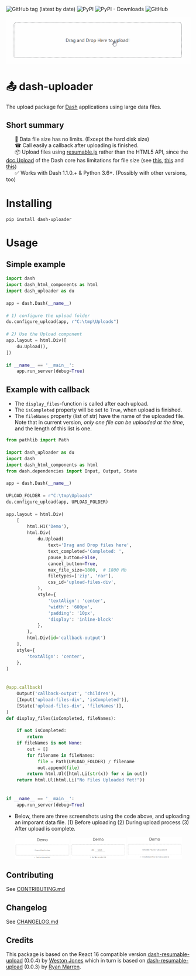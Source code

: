 ![GitHub tag (latest by date)](https://img.shields.io/github/v/tag/np-8/dash-uploader)&nbsp;![PyPI](https://img.shields.io/pypi/v/dash-uploader)&nbsp;![PyPI - Downloads](https://img.shields.io/pypi/dm/dash-uploader)&nbsp;![GitHub](https://img.shields.io/github/license/np-8/dash-uploader)

![upload large files with dash-uploader](docs/upload-demo.gif)

# 📤 dash-uploader

The upload package for [Dash](https://dash.plotly.com/) applications using large data files. 


## Short summary
&nbsp;&nbsp;&nbsp;&nbsp;&nbsp; 💾 Data file size has no limits. (Except the hard disk size)<bR>
&nbsp;&nbsp;&nbsp;&nbsp;&nbsp; ☎ Call easily a callback after uploading is finished.<br>
&nbsp;&nbsp;&nbsp;&nbsp;&nbsp; 📦 Upload files using [resumable.js](https://github.com/23/resumable.js) rather than the HTML5 API, since the [dcc.Upload](https://dash.plotly.com/dash-core-components/upload) of the Dash core has limitations for file size (see [this](https://community.plotly.com/t/chrome-crashes-on-uploading-large-files/7530), [this](https://community.plotly.com/t/upload-a-file-larger-than-800-gb/34995/3) and [this](https://community.plotly.com/t/dash-upload-component-decoding-large-files/8033/2))
<br>
&nbsp;&nbsp;&nbsp;&nbsp;&nbsp; ✅ Works with Dash 1.1.0.+ & Python 3.6+. (Possibly with other versions, too)<br>

# Installing
```
pip install dash-uploader
```

# Usage
## Simple example

```python
import dash
import dash_html_components as html
import dash_uploader as du

app = dash.Dash(__name__)

# 1) configure the upload folder
du.configure_upload(app, r"C:\tmp\Uploads")

# 2) Use the Upload component
app.layout = html.Div([
    du.Upload(),
])

if __name__ == '__main__':
    app.run_server(debug=True)

```

## Example with callback
- The `display_files`-function is called after each upload.
- The `isCompleted` property will be set to `True`, when upload is finished.
- The `fileNames` property (list of str) have the name of the uploaded file. Note that in current version, *only one file can be uploaded at the time*, and the length of this list is one.

```python
from pathlib import Path

import dash_uploader as du
import dash
import dash_html_components as html
from dash.dependencies import Input, Output, State

app = dash.Dash(__name__)

UPLOAD_FOLDER = r"C:\tmp\Uploads"
du.configure_upload(app, UPLOAD_FOLDER)

app.layout = html.Div(
    [
        html.H1('Demo'),
        html.Div(
            du.Upload(
                text='Drag and Drop files here',
                text_completed='Completed: ',
                pause_button=False,
                cancel_button=True,
                max_file_size=1800,  # 1800 Mb
                filetypes=['zip', 'rar'],
                css_id='upload-files-div',
            ),
            style={
                'textAlign': 'center',
                'width': '600px',
                'padding': '10px',
                'display': 'inline-block'
            },
        ),
        html.Div(id='callback-output')
    ],
    style={
        'textAlign': 'center',
    },
)


@app.callback(
    Output('callback-output', 'children'),
    [Input('upload-files-div', 'isCompleted')],
    [State('upload-files-div', 'fileNames')],
)
def display_files(isCompleted, fileNames):

    if not isCompleted:
        return
    if fileNames is not None:
        out = []
        for filename in fileNames:
            file = Path(UPLOAD_FOLDER) / filename
            out.append(file)
        return html.Ul([html.Li(str(x)) for x in out])
    return html.Ul(html.Li("No Files Uploaded Yet!"))


if __name__ == '__main__':
    app.run_server(debug=True)
```
- Below, there are three screenshots using the code above, and uploading an imporant data file. (1) Before uploading (2) During upload process (3) After upload is complete.

<p float="left" align="middle" >
  <a href="docs/01_demo.png"><img src="docs/01_demo.png" width="150" /></a>
  <a href="docs/02_demo.png"><img src="docs/02_demo.png" width="150" /></a>
  <a href="docs/03_demo.png"><img src="docs/03_demo.png" width="150" /></a>

</p>



## Contributing

See [CONTRIBUTING.md](./docs/CONTRIBUTING.md)
## Changelog

See [CHANGELOG.md](./docs/CHANGELOG.md)

## Credits
This package is based on the React 16 compatible version [dash-resumable-upload](https://github.com/westonkjones/dash-resumable-upload) (0.0.4) by [Weston Jones](https://github.com/westonkjones/) which in turn is based on [dash-resumable-upload](https://github.com/rmarren1/dash-resumable-upload) (0.0.3) by [Ryan Marren](https://github.com/rmarren1). 
